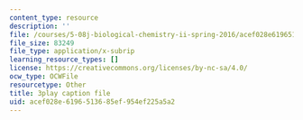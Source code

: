 ```yaml
---
content_type: resource
description: ''
file: /courses/5-08j-biological-chemistry-ii-spring-2016/acef028e6196513685ef954ef225a5a2_vVkrHN-wnQM.vtt
file_size: 83249
file_type: application/x-subrip
learning_resource_types: []
license: https://creativecommons.org/licenses/by-nc-sa/4.0/
ocw_type: OCWFile
resourcetype: Other
title: 3play caption file
uid: acef028e-6196-5136-85ef-954ef225a5a2
---
```

